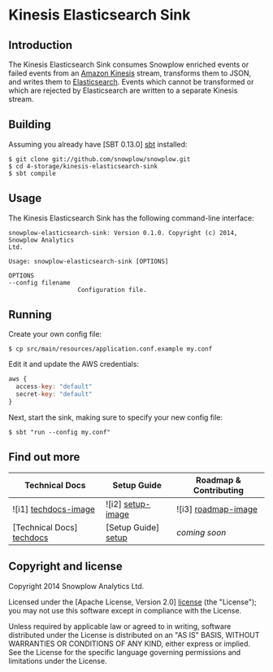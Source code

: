 # Kinesis Elasticsearch Sink

## Introduction

The Kinesis Elasticsearch Sink consumes Snowplow enriched events or failed events from an [Amazon Kinesis][kinesis] stream, transforms them to JSON, and writes them to [Elasticsearch][elasticsearch]. Events which cannot be transformed or which are rejected by Elasticsearch are written to a separate Kinesis stream.

## Building

Assuming you already have [SBT 0.13.0] [sbt] installed:

    $ git clone git://github.com/snowplow/snowplow.git
    $ cd 4-storage/kinesis-elasticsearch-sink
    $ sbt compile
    
## Usage

The Kinesis Elasticsearch Sink has the following command-line interface:

```
snowplow-elasticsearch-sink: Version 0.1.0. Copyright (c) 2014, Snowplow Analytics
Ltd.

Usage: snowplow-elasticsearch-sink [OPTIONS]

OPTIONS
--config filename
                   Configuration file.
```

## Running

Create your own config file:

    $ cp src/main/resources/application.conf.example my.conf

Edit it and update the AWS credentials:

```js
aws {
  access-key: "default"
  secret-key: "default"
}
```

Next, start the sink, making sure to specify your new config file:

    $ sbt "run --config my.conf"

## Find out more

| Technical Docs              | Setup Guide           | Roadmap & Contributing               |         
|-----------------------------|-----------------------|--------------------------------------|
| ![i1] [techdocs-image]      | ![i2] [setup-image]   | ![i3] [roadmap-image]                |
| [Technical Docs] [techdocs] | [Setup Guide] [setup] | _coming soon_                        |

## Copyright and license

Copyright 2014 Snowplow Analytics Ltd.

Licensed under the [Apache License, Version 2.0] [license] (the "License");
you may not use this software except in compliance with the License.

Unless required by applicable law or agreed to in writing, software
distributed under the License is distributed on an "AS IS" BASIS,
WITHOUT WARRANTIES OR CONDITIONS OF ANY KIND, either express or implied.
See the License for the specific language governing permissions and
limitations under the License.

[kinesis]: http://aws.amazon.com/kinesis/
[snowplow]: http://snowplowanalytics.com
[elasticsearch]: http://www.elasticsearch.org/
[sbt]: http://typesafe.artifactoryonline.com/typesafe/ivy-releases/org.scala-sbt/sbt-launch/0.13.0/sbt-launch.jar

[setup]: https://github.com/snowplow/snowplow/wiki/kinesis-elasticsearch-sink-setup
[techdocs]: https://github.com/snowplow/snowplow/wiki/kinesis-elasticsearch-sink

[techdocs-image]: https://d3i6fms1cm1j0i.cloudfront.net/github/images/techdocs.png
[setup-image]: https://d3i6fms1cm1j0i.cloudfront.net/github/images/setup.png
[roadmap-image]: https://d3i6fms1cm1j0i.cloudfront.net/github/images/roadmap.png
[license]: http://www.apache.org/licenses/LICENSE-2.0
